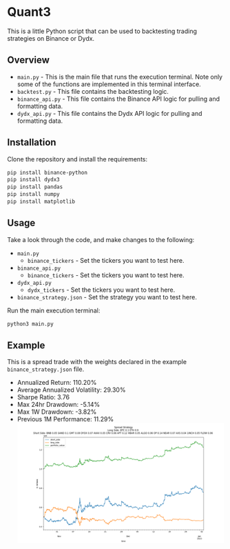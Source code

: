 # Quant3

This is a little Python script that can be used to backtesting trading strategies on Binance or Dydx.

## Overview

- `main.py` - This is the main file that runs the execution terminal. Note only some of the functions are implemented in this terminal interface.
- `backtest.py` - This file contains the backtesting logic.
- `binance_api.py` - This file contains the Binance API logic for pulling and formatting data.
- `dydx_api.py` - This file contains the Dydx API logic for pulling and formatting data.


## Installation

Clone the repository and install the requirements:

```bash
pip install binance-python
pip install dydx3
pip install pandas
pip install numpy
pip install matplotlib
```

## Usage

Take a look through the code, and make changes to the following:

- `main.py` 
    - `binance_tickers` - Set the tickers you want to test here.
- `binance_api.py`
    - `binance_tickers` - Set the tickers you want to test here.
- `dydx_api.py`
    - `dydx_tickers` - Set the tickers you want to test here.
- `binance_strategy.json` - Set the strategy you want to test here.

Run the main execution terminal:

```bash
python3 main.py
```

## Example

This is a spread trade with the weights declared in the example `binance_strategy.json` file.
- Annualized Return: 110.20%
- Average Annualized Volatility: 29.30%
- Sharpe Ratio: 3.76
- Max 24hr Drawdown: -5.14%
- Max 1W Drawdown: -3.82%
- Previous 1M Performance: 11.29%
![](/store/results/charts/jan-2.png)

